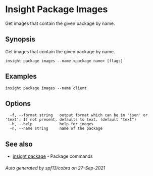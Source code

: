 # Insight Package Images

Get images that contain the given package by name.

## <a id='synopsis'></a>Synopsis

Get images that contain the given package by name.

```
insight package images --name <package name> [flags]
```

## <a id='examples'></a>Examples

```
insight package images --name client
```

## <a id='options'></a>Options

```
  -f, --format string   output format which can be in 'json' or 'text'. If not present, defaults to text. (default "text")
  -h, --help            help for images
  -n, --name string     name of the package
```

## <a id='see-also'></a>See also

* [insight package](insight_package.md)	 - Package commands

###### Auto generated by spf13/cobra on 27-Sep-2021
